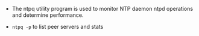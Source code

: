 - The  ntpq utility program is used to monitor NTP daemon ntpd operations and determine performance.

- `ntpq -p` to list peer servers and stats
